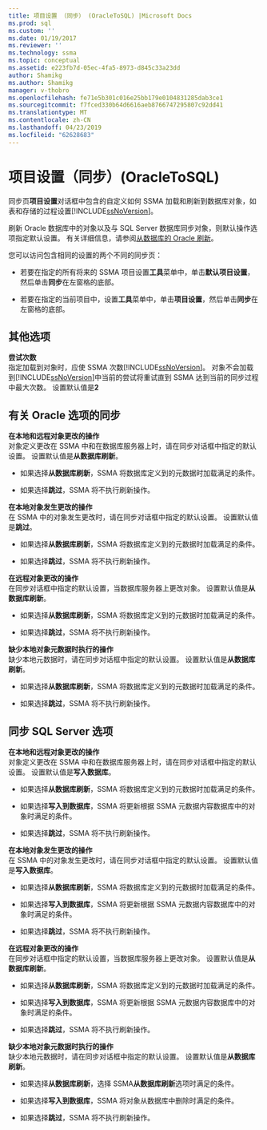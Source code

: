 ```yaml
---
title: 项目设置 （同步） (OracleToSQL) |Microsoft Docs
ms.prod: sql
ms.custom: ''
ms.date: 01/19/2017
ms.reviewer: ''
ms.technology: ssma
ms.topic: conceptual
ms.assetid: e223fb7d-05ec-4fa5-8973-d845c33a23dd
author: Shamikg
ms.author: Shamikg
manager: v-thobro
ms.openlocfilehash: fe71e5b301c016e25bb179e0104831285dab3ce1
ms.sourcegitcommit: f7fced330b64d6616aeb8766747295807c92dd41
ms.translationtype: MT
ms.contentlocale: zh-CN
ms.lasthandoff: 04/23/2019
ms.locfileid: "62628683"
---
```

# <a name="project-settingssynchronization-oracletosql"></a>项目设置（同步）(OracleToSQL)
同步页**项目设置**对话框中包含的自定义如何 SSMA 加载和刷新到数据库对象，如表和存储的过程设置[!INCLUDE[ssNoVersion](../../includes/ssnoversion-md.md)]。  
  
刷新 Oracle 数据库中的对象以及与 SQL Server 数据库同步对象，则默认操作选项指定默认设置。 有关详细信息，请参阅[从数据库的 Oracle 刷新](../../ssma/oracle/refresh-from-database-oracletosql.md)。  
  
您可以访问包含相同的设置的两个不同的同步页：  
  
-   若要在指定的所有将来的 SSMA 项目设置**工具**菜单中，单击**默认项目设置**，然后单击**同步**在左窗格的底部。  
  
-   若要在指定的当前项目中，设置**工具**菜单中，单击**项目设置**，然后单击**同步**在左窗格的底部。  
  
## <a name="miscellaneous-options"></a>其他选项  
**尝试次数**  
指定加载到对象时，应使 SSMA 次数[!INCLUDE[ssNoVersion](../../includes/ssnoversion-md.md)]。 对象不会加载到[!INCLUDE[ssNoVersion](../../includes/ssnoversion-md.md)]中当前的尝试将重试直到 SSMA 达到当前的同步过程中最大次数。 设置默认值是**2**  
  
## <a name="synchronization-for-oracle-options"></a>有关 Oracle 选项的同步  
**在本地和远程对象更改的操作**  
对象定义更改在 SSMA 中和在数据库服务器上时，请在同步对话框中指定的默认设置。 设置默认值是**从数据库刷新**。  
  
-   如果选择**从数据库刷新**，SSMA 将数据库定义到的元数据时加载满足的条件。  
  
-   如果选择**跳过**，SSMA 将不执行刷新操作。  
  
**在本地对象发生更改的操作**  
在 SSMA 中的对象发生更改时，请在同步对话框中指定的默认设置。 设置默认值是**跳过**。  
  
-   如果选择**从数据库刷新**，SSMA 将数据库定义到的元数据时加载满足的条件。  
  
-   如果选择**跳过**，SSMA 将不执行刷新操作。  
  
**在远程对象更改的操作**  
在同步对话框中指定的默认设置，当数据库服务器上更改对象。 设置默认值是**从数据库刷新**。  
  
-   如果选择**从数据库刷新**，SSMA 将数据库定义到的元数据时加载满足的条件。  
  
-   如果选择**跳过**，SSMA 将不执行刷新操作。  
  
**缺少本地对象元数据时执行的操作**  
缺少本地元数据时，请在同步对话框中指定的默认设置。 设置默认值是**从数据库刷新**。  
  
-   如果选择**从数据库刷新**，SSMA 将数据库定义到的元数据时加载满足的条件。  
  
-   如果选择**跳过**，SSMA 将不执行刷新操作。  
  
## <a name="synchronization-for-sql-server-options"></a>同步 SQL Server 选项  
**在本地和远程对象更改的操作**  
对象定义更改在 SSMA 中和在数据库服务器上时，请在同步对话框中指定的默认设置。 设置默认值是**写入数据库**。  
  
-   如果选择**从数据库刷新**，SSMA 将数据库定义到的元数据时加载满足的条件。  
  
-   如果选择**写入到数据库**，SSMA 将更新根据 SSMA 元数据内容数据库中的对象时满足的条件。  
  
-   如果选择**跳过**，SSMA 将不执行刷新操作。  
  
**在本地对象发生更改的操作**  
在 SSMA 中的对象发生更改时，请在同步对话框中指定的默认设置。 设置默认值是**写入数据库**。  
  
-   如果选择**从数据库刷新**，SSMA 将数据库定义到的元数据时加载满足的条件。  
  
-   如果选择**写入到数据库**，SSMA 将更新根据 SSMA 元数据内容数据库中的对象时满足的条件。  
  
-   如果选择**跳过**，SSMA 将不执行刷新操作。  
  
**在远程对象更改的操作**  
在同步对话框中指定的默认设置，当数据库服务器上更改对象。  设置默认值是**从数据库刷新**。  
  
-   如果选择**从数据库刷新**，SSMA 将数据库定义到的元数据时加载满足的条件。  
  
-   如果选择**写入到数据库**，SSMA 将更新根据 SSMA 元数据内容数据库中的对象时满足的条件。  
  
-   如果选择**跳过**，SSMA 将不执行刷新操作。  
  
**缺少本地对象元数据时执行的操作**  
缺少本地元数据时，请在同步对话框中指定的默认设置。 设置默认值是**从数据库刷新**。  
  
-   如果选择**从数据库刷新**，选择 SSMA**从数据库刷新**选项时满足的条件。  
  
-   如果选择**写入到数据库**，SSMA 将对象从数据库中删除时满足的条件。  
  
-   如果选择**跳过**，SSMA 将不执行刷新操作。  
  
